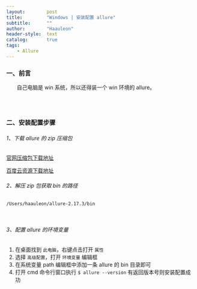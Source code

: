 ```yaml
---
layout:        post
title:         "Windows | 安装配置 allure"
subtitle:      ""
author:        "Haauleon"
header-style:  text
catalog:       true
tags:
    - Allure
---
```



### 一、前言
&emsp;&emsp;自己电脑是 win 系统，所以还得装一个 win 环境的 allure。          

<br><br>

### 二、安装配置步骤
###### 1、下载 allure 的 zip 压缩包
[官网压缩包下载地址](https://repo.maven.apache.org/maven2/io/qameta/allure/allure-commandline/)      

[百度云资源下载地址](https://pan.baidu.com/s/1q5NjRiBEQnxWp7ccEBdSxg?pwd=8nkj)
<br>

###### 2、解压 zip 包获取 bin 的路径
`/Users/haauleon/allure-2.17.3/bin`

<br>

###### 3、配置 allure 的环境变量
1. 在桌面找到 `此电脑`，右键点击打开 `属性` 
2. 选择 `高级配置`，打开 `环境变量` 编辑框
3. 在系统变量 path 编辑框中添加一条 allure 的 bin 目录即可
4. 打开 cmd 命令行窗口执行 `$ allure --version` 有返回版本号则安装配置成功